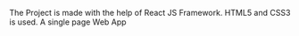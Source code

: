 The Project is made with the help of React JS Framework. 
HTML5 and CSS3 is used.
A single page Web App
